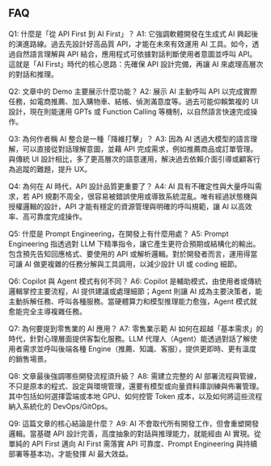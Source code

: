 ## FAQ

Q1: 什麼是「從 API First 到 AI First」？
A1: 它強調軟體開發在生成式 AI 興起後的演進路線。過去先設計好高品質 API，才能在未來有效運用 AI 工具。如今，透過自然語言理解與 API 結合，應用程式可依據對話判斷使用者意圖並呼叫 API。這就是「AI First」時代的核心思路：先確保 API 設計完備，再讓 AI 來處理高層次的對話和推理。

Q2: 文章中的 Demo 主要展示什麼功能？
A2: 展示 AI 主動呼叫 API 以完成實際任務，如電商推薦、加入購物車、結帳、偵測滿意度等。過去可能仰賴繁複的 UI 設計，現在則能運用 GPTs 或 Function Calling 等機制，以自然語言快速完成操作。

Q3: 為何作者稱 AI 整合是一種「降維打擊」？
A3: 因為 AI 透過大模型的語言理解，可以直接從對話理解意圖，並藉 API 完成需求，例如推薦商品或訂單管理。與傳統 UI 設計相比，多了更高層次的語意運用，解決過去依賴介面引導或顧客行為追蹤的難題，提升 UX。

Q4: 為何在 AI 時代，API 設計品質更重要了？
A4: AI 具有不確定性與大量呼叫需求，若 API 規劃不周全，很容易被錯誤使用或導致系統混亂。唯有經過狀態機與授權邏輯的設計，API 才能有穩定的資源管理與明確的呼叫規範，讓 AI 以高效率、高可靠度完成操作。

Q5: 什麼是 Prompt Engineering，在開發上有什麼用處？
A5: Prompt Engineering 指透過對 LLM 下精準指令，讓它產生更符合預期或結構化的輸出。包含預先告知回應格式、要使用的 API 或解析邏輯。對於開發者而言，運用得當可讓 AI 做更複雜的任務分解與工具調用，以減少設計 UI 或 coding 細節。

Q6: Copilot 與 Agent 模式有何不同？
A6: Copilot 是輔助模式，由使用者或傳統邏輯掌控主要流程，AI 提供建議或處理細節；Agent 則讓 AI 成為主要決策者，能主動拆解任務、呼叫各種服務。當硬體算力和模型推理能力愈強，Agent 模式就愈能完全主導複雜任務。

Q7: 為何要提到零售業的 AI 應用？
A7: 零售業示範 AI 如何在超越「基本需求」的時代，針對心理層面提供客製化服務。LLM 代理人（Agent）能透過對話了解使用者需求並呼叫後端各種 Engine（推薦、知識、客服），提供更即時、更有溫度的銷售場景。

Q8: 文章最後強調哪些開發流程須升級？
A8: 需建立完整的 AI 部署流程與管線，不只是原本的程式、設定與環境管理，還要有模型或向量資料庫訓練與佈署管理。其中包括如何選擇雲端或本地 GPU、如何控管 Token 成本，以及如何將這些流程納入系統化的 DevOps/GitOps。

Q9: 這篇文章的核心結論是什麼？
A9: AI 不會取代所有開發工作，但會重塑開發邏輯。當基礎 API 設計完善，高度抽象的對話與推理能力，就能經由 AI 實現。從單純的 API First 邁向 AI First 需落實 API 可靠度、Prompt Engineering 與持續部署等基本功，才能發揮 AI 最大效益。